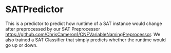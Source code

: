 # SATPredictor
This is a predictor to predict how runtime of a SAT instance would change after preprocessed by our SAT Preprocessor <https://github.com/ChrisCameron1/CNFVariableNamingPreprocessor>. We also trained a SAT Classifier that simply predicts whether the runtime would go up or down. 
